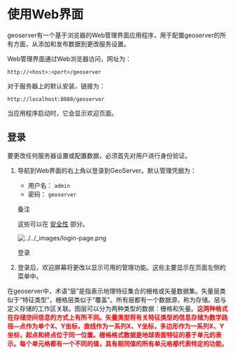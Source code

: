 # 使用Web界面

geoserver有一个基于浏览器的Web管理界面应用程序，用于配置geoserver的所有方面，从添加和发布数据到更改服务设置。

Web管理界面通过Web浏览器访问，网址为：

```
http://<host>:<port>/geoserver
```

对于服务器上的默认安装，链接为：

```
http://localhost:8080/geoserver
```

当应用程序启动时，它会显示欢迎页面。

## 登录

要更改任何服务器设置或配置数据，必须首先对用户进行身份验证。

1. 导航到Web界面的右上角以登录到GeoServer。默认管理凭据为：

   - 用户名： `admin`
   - 密码： `geoserver`

   备注

    

   这些可以在 [安全性](https://www.osgeo.cn/geoserver-user-manual/security/index.html#security) 部分。

   ![../../_images/login-page.png](https://www.osgeo.cn/geoserver-user-manual/_images/login-page.png)

   登录

2. 登录后，欢迎屏幕将更改以显示可用的管理功能。这些主要显示在页面左侧的菜单中。

在geoserver中，术语“层”是指表示地理特征集合的栅格或矢量数据集。矢量层类似于“特征类型”，栅格层类似于“覆盖”。所有层都有一个数据源，称为存储。层与定义存储的工作区关联。图层可以分为两种类型的数据：栅格和矢量。<span style='color:red'>**这两种格式在存储空间信息的方式上有所不同。矢量类型将有关特征类型的信息存储为数学路径—点作为单个X、Y坐标，直线作为一系列X、Y坐标，多边形作为一系列X、Y坐标，起点和终点位于同一位置。栅格格式数据是地球表面特征的基于单元的表示。每个单元格都有一个不同的值，具有相同值的所有单元格都代表特定的功能。**</span>